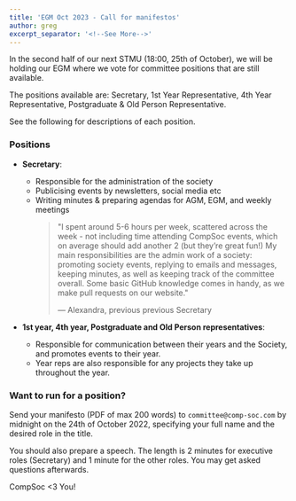 ```yaml
---
title: 'EGM Oct 2023 - Call for manifestos'
author: greg
excerpt_separator: '<!--See More-->'
---
```


In the second half of our next STMU (<time datetime="2022-10-25 18:00Z">18:00, 25th of October</time>), we will be holding our EGM where we vote for committee positions that are still available.

The positions available are: Secretary, 1st Year Representative, 4th Year Representative, Postgraduate & Old Person Representative.

See the following for descriptions of each position.

### Positions

- **Secretary**:

  - Responsible for the administration of the society
  - Publicising events by newsletters, social media etc
  - Writing minutes & preparing agendas for AGM, EGM, and weekly meetings
    > "I spent around 5-6 hours per week, scattered across the week - not including time attending CompSoc events, which on average should add another 2 (but they’re great fun!) My main responsibilities are the admin work of a society: promoting society events, replying to emails and messages, keeping minutes, as well as keeping track of the committee overall. Some basic GitHub knowledge comes in handy, as we make pull requests on our website."
    >
    > <footer>
    > — Alexandra, previous previous Secretary
    > </footer>

- **1st year, 4th year, Postgraduate and Old Person representatives**:
  - Responsible for communication between their years and the Society, and promotes events to their year.
  - Year reps are also responsible for any projects they take up throughout the year.

### Want to run for a position?

Send your manifesto (PDF of max 200 words) to `committee@comp-soc.com` by midnight on the 24th of October 2022, specifying your full name and the desired role in the title.

You should also prepare a speech. The length is 2 minutes for executive roles (Secretary) and 1 minute for the other roles. You may get asked questions afterwards.

CompSoc <3 You!
